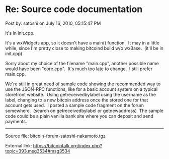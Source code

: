 # Re: Source code documentation

Post by: satoshi on July 16, 2010, 05:15:47 PM

It's in init.cpp.

It's a wxWidgets app, so it doesn't have a main() function. &nbsp;It may in a little while, since I'm pretty close to making bitcoind build w/o wxBase. &nbsp;(it'll be in init.cpp)

Sorry about my choice of the filename "main.cpp", another possible name would have been "core.cpp". &nbsp;It's much too late to change. &nbsp;I still prefer main.cpp.

We're still in great need of sample code showing the recommended way to use the JSON-RPC functions, like for a basic account system on a typical storefront website. &nbsp;Using getreceivedbylabel using the username as the label, changing to a new bitcoin address once the stored one for that account gets used. &nbsp;I posted a sample code fragment on the forum somewhere. &nbsp;(search on getreceivedbylabel or getnewaddress) &nbsp;The sample code could be a plain vanilla bank site where you can deposit and send payments.

---

Source file: bitcoin-forum-satoshi-nakamoto.tgz

External link: https://bitcointalk.org/index.php?topic=393.msg3534#msg3534

